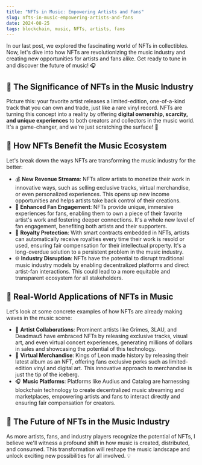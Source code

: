 ```yaml
---
title: "NFTs in Music: Empowering Artists and Fans"
slug: nfts-in-music-empowering-artists-and-fans
date: 2024-08-25
tags: blockchain, music, NFTs, artists, fans
---
```


In our last post, we explored the fascinating world of NFTs in collectibles. Now, let's dive into how NFTs are revolutionizing the music industry and creating new opportunities for artists and fans alike. Get ready to tune in and discover the future of music! 🎧

## 🤔 The Significance of NFTs in the Music Industry

Picture this: your favorite artist releases a limited-edition, one-of-a-kind track that you can own and trade, just like a rare vinyl record. NFTs are turning this concept into a reality by offering **digital ownership, scarcity, and unique experiences** to both creators and collectors in the music world. It's a game-changer, and we're just scratching the surface! 🎉

## 🎵 How NFTs Benefit the Music Ecosystem

Let's break down the ways NFTs are transforming the music industry for the better:

- 💰 **New Revenue Streams**: NFTs allow artists to monetize their work in innovative ways, such as selling exclusive tracks, virtual merchandise, or even personalized experiences. This opens up new income opportunities and helps artists take back control of their creations.
- 🤝 **Enhanced Fan Engagement**: NFTs provide unique, immersive experiences for fans, enabling them to own a piece of their favorite artist's work and fostering deeper connections. It's a whole new level of fan engagement, benefiting both artists and their supporters.
- 💸 **Royalty Protection**: With smart contracts embedded in NFTs, artists can automatically receive royalties every time their work is resold or used, ensuring fair compensation for their intellectual property. It's a long-overdue solution to a persistent problem in the music industry.
- 🌐 **Industry Disruption**: NFTs have the potential to disrupt traditional music industry models by enabling decentralized platforms and direct artist-fan interactions. This could lead to a more equitable and transparent ecosystem for all stakeholders.

## 🌟 Real-World Applications of NFTs in Music

Let's look at some concrete examples of how NFTs are already making waves in the music scene:

- 🎤 **Artist Collaborations**: Prominent artists like Grimes, 3LAU, and Deadmau5 have embraced NFTs by releasing exclusive tracks, visual art, and even virtual concert experiences, generating millions of dollars in sales and showcasing the potential of this technology.
- 🎸 **Virtual Merchandise**: Kings of Leon made history by releasing their latest album as an NFT, offering fans exclusive perks such as limited-edition vinyl and digital art. This innovative approach to merchandise is just the tip of the iceberg.
- 🎧 **Music Platforms**: Platforms like Audius and Catalog are harnessing blockchain technology to create decentralized music streaming and marketplaces, empowering artists and fans to interact directly and ensuring fair compensation for creators.

## 🔮 The Future of NFTs in the Music Industry

As more artists, fans, and industry players recognize the potential of NFTs, I believe we'll witness a profound shift in how music is created, distributed, and consumed. This transformation will reshape the music landscape and unlock exciting new possibilities for all involved. 💡
